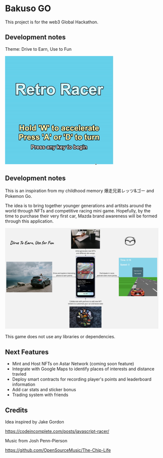 # Bakuso GO

This project is for the web3 Global Hackathon.

## Development notes

Theme: Drive to Earn, Use to Fun

![demo preview](./preview.gif?raw=true)

## Development notes

This is an inspiration from my childhood memory 爆走兄弟レッツ&ゴー and Pokemon Go.

The idea is to bring together younger generations and artitsts around the world through NFTs and competitive racing mini game. Hopefully, by the time to purchase their very first car, Mazda brand awareness will be formed through this application.

![workflow diagram](./assets/images/workflow.jpg?raw=true)

This game does not use any libraries or dependencies.

## Next Features

- Mint and Host NFTs on Astar Network (coming soon feature)
- Integrate with Google Maps to identify places of interests and distance travled
- Deploy smart contracts for recording player's points and leaderboard information
- Add car stats and sticker bonus
- Trading system with friends

## Credits

Idea inspired by Jake Gordon

https://codeincomplete.com/posts/javascript-racer/

Music from Josh Penn-Pierson

https://github.com/OpenSourceMusic/The-Chip-Life
